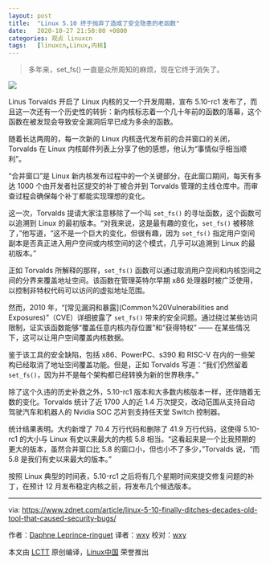 ```yaml
---
layout: post
title:	"Linux 5.10 终于抛弃了造成了安全隐患的老函数"
date:	2020-10-27 21:50:00 +0800 
categories:	观点 linuxcn 
tags:	[linuxcn,Linux,内核]
---
```




> 
> 多年来，set\_fs() 一直是众所周知的麻烦，现在它终于消失了。
> 
> 
> 


![](/Asserts/Images//attachment/album/202010/27/215001zpsdddd3gs72s227.jpg)


Linus Torvalds 开启了 Linux 内核的又一个开发周期，宣布 5.10-rc1 发布了，而且这一次还有一个历史性的转折：新内核标志着一个几十年前的函数的落幕，这个函数在被发现会导致安全漏洞后早已成为多余的函数。


随着长达两周的，每一次新的 Linux 内核迭代发布前的合并窗口的关闭，Torvalds 在 Linux 内核邮件列表上分享了他的感想，他认为“事情似乎相当顺利”。


“合并窗口”是 Linux 新内核发布过程中的一个关键部分，在此窗口期间，每天有多达 1000 个由开发者社区提交的补丁被合并到 Torvalds 管理的主线仓库中。而审查过程会确保每个补丁都能实现理想的变化。


这一次，Torvalds 提请大家注意移除了一个叫 `set_fs()` 的寻址函数，这个函数可以追溯到 Linux 的最初版本。“对我来说，这是最有趣的变化，`set_fs()` 被移除了，”他写道，“这不是一个巨大的变化，但很有趣，因为 `set_fs()` 指定用户空间副本是否真正进入用户空间或内核空间的这个模式，几乎可以追溯到 Linux 的最初版本。”


正如 Torvalds 所解释的那样，`set_fs()` 函数可以通过取消用户空间和内核空间之间的分界来覆盖地址空间。该函数在管理英特尔早期 x86 处理器时被广泛使用，以控制非特权代码可以访问的虚拟地址范围。


然而，2010 年，“[常见漏洞和暴露](Common%20Vulnerabilities and Exposures)”（CVE）详细披露了 `set_fs()` 带来的安全问题。通过绕过某些访问限制，证实该函数能够“覆盖任意内核内存位置”和“获得特权” —— 在某些情况下，这可以让用户空间覆盖内核数据。


鉴于该工具的安全缺陷，包括 x86、PowerPC、s390 和 RISC-V 在内的一些架构已经取消了地址空间覆盖功能。但是，正如 Torvalds 写道：“我们仍然留着 `set_fs()`，因为并不是每个架构都已经转换为新的世界秩序。”


除了这个久违的历史补救之外，5.10-rc1 版本和大多数内核版本一样，还伴随着无数的变化。Torvalds 统计了近 1700 人的近 1.4 万次提交，改动范围从支持自动驾驶汽车和机器人的 Nvidia SOC 芯片到支持任天堂 Switch 控制器。


统计结果表明。大约新增了 70.4 万行代码和删除了 41.9 万行代码，这使得 5.10-rc1 的大小与 Linux 有史以来最大的内核 5.8 相当。“这看起来是一个比我预期的更大的版本，虽然合并窗口比 5.8 的窗口小，但也小不了多少，”Torvalds 说，“而 5.8 是我们有史以来最大的版本。”


按照 Linux 典型的时间表，5.10-rc1 之后将有几个星期时间来提交修复问题的补丁，在预计 12 月发布稳定内核之前，将发布几个候选版本。




---


via: <https://www.zdnet.com/article/linux-5-10-finally-ditches-decades-old-tool-that-caused-security-bugs/> 


作者：[Daphne Leprince-ringuet](https://www.zdnet.com/meet-the-team/uk/daphne+leprince-ringuet/) 译者：[wxy](https://github.com/wxy) 校对：[wxy](https://github.com/wxy)


本文由 [LCTT](https://github.com/LCTT/TranslateProject) 原创编译，[Linux中国](https://linux.cn/) 荣誉推出
